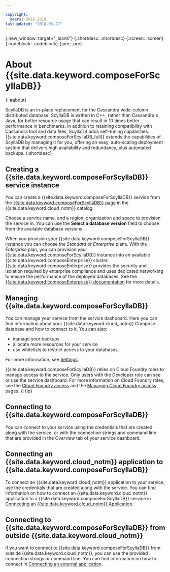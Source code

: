 ```yaml
---

copyright:
  years: 2016,2018
lastupdated: "2018-03-27"
---
```


{:new_window: target="_blank"}
{:shortdesc: .shortdesc}
{:screen: .screen}
{:codeblock: .codeblock}
{:pre: .pre}

# About {{site.data.keyword.composeForScyllaDB}}
{: #about}

ScyllaDB is an in-place replacement for the Cassandra wide-column distributed database. ScyllaDB is written in C++, rather than Cassandra's Java, for better resource usage that can result in 10 times better performance in benchmarks. In addition to retaining compatibility with Cassandra tool and data files, ScyllaDB adds self-tuning capabilities. {{site.data.keyword.composeForScyllaDB_full}} extends the capabilities of ScyllaDB by managing it for you, offering an easy, auto-scaling deployment system that delivers high availability and redundancy, plus automated backups.
{:shortdesc}

## Creating a {{site.data.keyword.composeForScyllaDB}} service instance

You can create a {{site.data.keyword.composeForScyllaDB}} service from the [{{site.data.keyword.composeForScyllaDB}} page](https://{DomainName}/catalog/services/compose-for-scylladb/) in the {{site.data.keyword.cloud_notm}} catalog.

Choose a service name, and a region, organization and space to provision the service in. You can use the **Select a database version** field to choose from the available database versions.

When you provision your {{site.data.keyword.composeForScyllaDB}} instance you can choose the *Standard* or *Enterprise* plans. With the *Enterprise* plan, you can provision your {{site.data.keyword.composeForScyllaDB}} instance into an available {{site.data.keyword.composeEnterprise}} cluster. {{site.data.keyword.composeEnterprise}} provides the security and isolation required by enterprise compliance and uses dedicated networking to ensure the performance of the deployed databases. See the [{{site.data.keyword.composeEnterprise}} documentation](/docs/services/ComposeEnterprise/index.html) for more details.

## Managing {{site.data.keyword.composeForScyllaDB}}

You can manage your service from the service dashboard. Here you can find information about your {{site.data.keyword.cloud_notm}} Compose database and how to connect to it. You can also:

- manage your backups
- allocate more resources for your service 
- use whitelists to restrict access to your databases. 

For more information, see [Settings](/docs/services/ComposeForScyllaDB?topic=compose-for-scylladb-dashboard-settings).

{{site.data.keyword.composeForScyllaDB}} relies on Cloud Foundry roles to manage access to the service. Only users with the Developer role can see or use the service dashboard. For more information on Cloud Foundry roles, see the [Cloud Foundry access](/docs/iam?topic=iam-cfaccess) and the [Managing Cloud Foundry access](https://{DomainName}/docs/iam/mngcf.html#mngcf) pages.
{: tip}

## Connecting to {{site.data.keyword.composeForScyllaDB}}

You can connect to your service using the credentials that are created along with the service, or with the connection strings and command line that are provided in the *Overview* tab of your service dashboard.

## Connecting an {{site.data.keyword.cloud_notm}} application to {{site.data.keyword.composeForScyllaDB}}

To connect an {{site.data.keyword.cloud_notm}} application to your service, use the credentials that are created along with the service. You can find information on how to connect an {{site.data.keyword.cloud_notm}} application to a {{site.data.keyword.composeForScyllaDB}} service in [Connecting an {{site.data.keyword.cloud_notm}} Application](/docs/services/ComposeForScyllaDB?topic=compose-for-scylladb-ibmcloud-cf-app).

## Connecting to {{site.data.keyword.composeForScyllaDB}} from outside {{site.data.keyword.cloud_notm}}

If you want to connect to {{site.data.keyword.composeForScyllaDB}} from outside {{site.data.keyword.cloud_notm}}, you can use the provided connection strings or command line. You can find information on how to connect in [Connecting an external application](/docs/services/ComposeForScyllaDB?topic=compose-for-scylladb-external-app).
